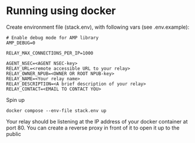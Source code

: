 # Running using docker

Create environment file (stack.env), with following vars (see .env.example):
```
# Enable debug mode for AMP library
AMP_DEBUG=0

RELAY_MAX_CONNECTIONS_PER_IP=1000

AGENT_NSEC=<AGENT NSEC-key>
RELAY_URL=<remote accessible URL to your relay>
RELAY_OWNER_NPUB=<OWNER OR ROOT NPUB-key>
RELAY_NAME=<Your relay name>
RELAY_DESCRIPTION=<A brief description of your relay>
RELAY_CONTACT=<EMAIL TO CONTACT YOU>
```

Spin up
```
docker compose --env-file stack.env up
```

Your relay should be listening at the IP address of your docker container at port 80. You can create a reverse proxy in front of it to open it up to the public